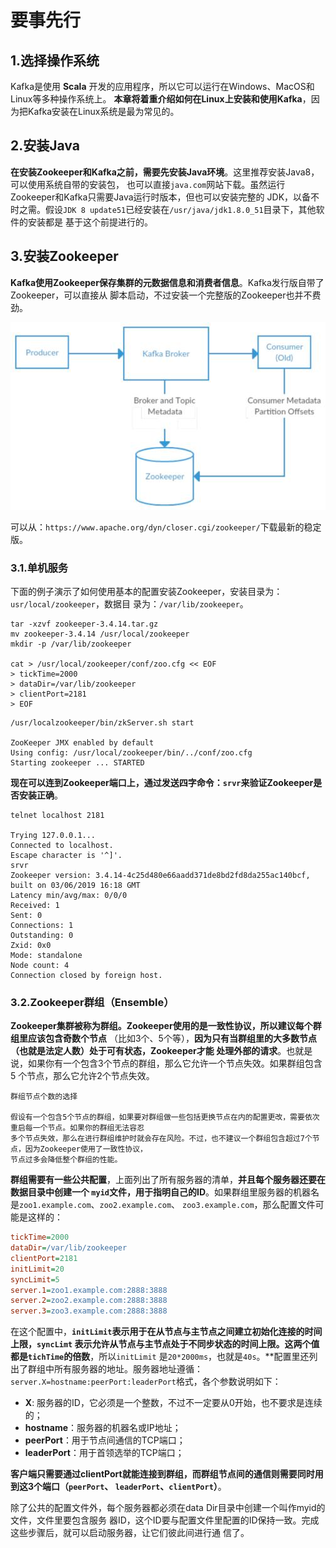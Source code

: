 要事先行
===================================================================================
## 1.选择操作系统
Kafka是使用 **Scala** 开发的应用程序，所以它可以运行在Windows、MacOS和Linux等多种操作系统上。
**本章将着重介绍如何在Linux上安装和使用Kafka**，因为把Kafka安装在Linux系统是最为常见的。

## 2.安装Java
**在安装Zookeeper和Kafka之前，需要先安装Java环境**。这里推荐安装Java8，可以使用系统自带的安装包，
也可以直接`java.com`网站下载。虽然运行Zookeeper和Kafka只需要Java运行时版本，但也可以安装完整的
JDK，以备不时之需。假设`JDK 8 update51`已经安装在`/usr/java/jdk1.8.0_51`目录下，其他软件的安装都是
基于这个前提进行的。

## 3.安装Zookeeper
**Kafka使用Zookeeper保存集群的元数据信息和消费者信息**。Kafka发行版自带了Zookeeper，可以直接从
脚本启动，不过安装一个完整版的Zookeeper也并不费劲。

![Kafka与Zookeeper](img/1.jpg)

可以从：`https://www.apache.org/dyn/closer.cgi/zookeeper/`下载最新的稳定版。

### 3.1.单机服务
下面的例子演示了如何使用基本的配置安装Zookeeper，安装目录为：`usr/local/zookeeper`，数据目
录为：`/var/lib/zookeeper`。
```shell
tar -xzvf zookeeper-3.4.14.tar.gz
mv zookeeper-3.4.14 /usr/local/zookeeper
mkdir -p /var/lib/zookeeper

cat > /usr/local/zookeeper/conf/zoo.cfg << EOF
> tickTime=2000
> dataDir=/var/lib/zookeeper
> clientPort=2181
> EOF
```
```shell
/usr/localzookeeper/bin/zkServer.sh start

ZooKeeper JMX enabled by default
Using config: /usr/local/zookeeper/bin/../conf/zoo.cfg
Starting zookeeper ... STARTED
```
**现在可以连到Zookeeper端口上，通过发送四字命令：`srvr`来验证Zookeeper是否安装正确**。
```shell
telnet localhost 2181

Trying 127.0.0.1...
Connected to localhost.
Escape character is '^]'.
srvr
Zookeeper version: 3.4.14-4c25d480e66aadd371de8bd2fd8da255ac140bcf, built on 03/06/2019 16:18 GMT
Latency min/avg/max: 0/0/0
Received: 1
Sent: 0
Connections: 1
Outstanding: 0
Zxid: 0x0
Mode: standalone
Node count: 4
Connection closed by foreign host.
```

### 3.2.Zookeeper群组（Ensemble）
**Zookeeper集群被称为群组。Zookeeper使用的是一致性协议，所以建议每个群组里应该包含奇数个节点**
（比如3个、5个等），**因为只有当群组里的大多数节点（也就是法定人数）处于可有状态，Zookeeper才能
处理外部的请求**。也就是说，如果你有一个包含3个节点的群组，那么它允许一个节点失效。如果群组包含5
个节点，那么它允许2个节点失效。
```
群组节点个数的选择

假设有一个包含5个节点的群组，如果要对群组做一些包括更换节点在内的配置更改，需要依次重启每一个节点。如果你的群组无法容忍
多个节点失效，那么在进行群组维护时就会存在风险。不过，也不建议一个群组包含超过7个节点，因为Zookeeper使用了一致性协议，
节点过多会降低整个群组的性能。
```
**群组需要有一些公共配置**，上面列出了所有服务器的清单，**并且每个服务器还要在数据目录中创建一个
`myid`文件，用于指明自己的ID**。如果群组里服务器的机器名是`zoo1.example.com`、`zoo2.example.com`、
`zoo3.example.com`，那么配置文件可能是这样的：
```ini
tickTime=2000
dataDir=/var/lib/zookeeper 
clientPort=2181
initLimit=20
syncLimit=5
server.1=zoo1.example.com:2888:3888
server.2=zoo2.example.com:2888:3888
server.3=zoo3.example.com:2888:3888
```
在这个配置中，**`initLimit`表示用于在从节点与主节点之间建立初始化连接的时间上限，`syncLimt`
表示允许从节点与主节点处于不同步状态的时间上限。这两个值都是`tichTime`的倍数**，所以`initLimit`
是`20*2000ms`，也就是`40s`。**配置里还列出了群组中所有服务器的地址。服务器地址遵循：
`server.X=hostname:peerPort:leaderPort`格式，各个参数说明如下：
+ **X**: 服务器的ID，它必须是一个整数，不过不一定要从0开始，也不要求是连续的；
+ **hostname**：服务器的机器名或IP地址；
+ **peerPort**：用于节点间通信的TCP端口；
+ **leaderPort**：用于首领选举的TCP端口；

**客户端只需要通过clientPort就能连接到群组，而群组节点间的通信则需要同时用到这3个端口（`peerPort`、
`leaderPort`、`clientPort`）**。

除了公共的配置文件外，每个服务器都必须在data Dir目录中创建一个叫作myid的文件，文件里要包含服务
器ID，这个ID要与配置文件里配置的ID保持一致。完成这些步骤后，就可以启动服务器，让它们彼此间进行通
信了。



